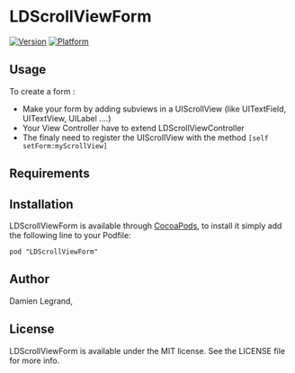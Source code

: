 # LDScrollViewForm

[![Version](http://cocoapod-badges.herokuapp.com/v/LDScrollViewForm/badge.png)](http://cocoadocs.org/docsets/LDScrollViewForm)
[![Platform](http://cocoapod-badges.herokuapp.com/p/LDScrollViewForm/badge.png)](http://cocoadocs.org/docsets/LDScrollViewForm)

## Usage

To create a form : 

* Make your form by adding subviews in a UIScrollView (like UITextField, UITextView, UILabel ....)
* Your View Controller have to extend LDScrollViewController
* The finaly need to register the UIScrollView with the method `[self setForm:myScrollView]`

## Requirements

## Installation

LDScrollViewForm is available through [CocoaPods](http://cocoapods.org), to install
it simply add the following line to your Podfile:

    pod "LDScrollViewForm"

## Author

Damien Legrand, 

## License

LDScrollViewForm is available under the MIT license. See the LICENSE file for more info. 